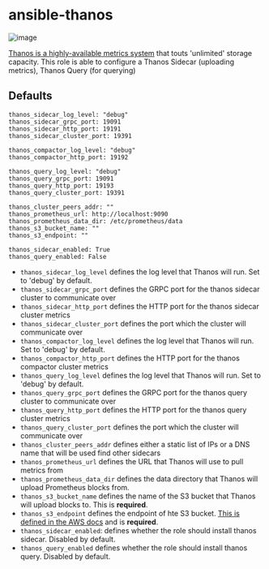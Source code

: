 # ansible-thanos

![image](https://user-images.githubusercontent.com/1196058/44577196-5cda4780-a788-11e8-956c-b045aa5f6ee5.png)

[Thanos is a highly-available metrics system](https://github.com/improbable-eng/thanos) that touts 'unlimited' storage capacity. This role is able to configure a Thanos Sidecar (uploading metrics), Thanos Query (for querying)

## Defaults
```
thanos_sidecar_log_level: "debug"
thanos_sidecar_grpc_port: 19091
thanos_sidecar_http_port: 19191
thanos_sidecar_cluster_port: 19391

thanos_compactor_log_level: "debug"
thanos_compactor_http_port: 19192

thanos_query_log_level: "debug"
thanos_query_grpc_port: 19091
thanos_query_http_port: 19193
thanos_query_cluster_port: 19391

thanos_cluster_peers_addr: ""
thanos_prometheus_url: http://localhost:9090
thanos_prometheus_data_dir: /etc/prometheus/data
thanos_s3_bucket_name: ""
thanos_s3_endpoint: ""

thanos_sidecar_enabled: True
thanos_query_enabled: False
```

- `thanos_sidecar_log_level` defines the log level that Thanos will run. Set to 'debug' by default.
- `thanos_sidecar_grpc_port` defines the GRPC port for the thanos sidecar cluster to communicate over
- `thanos_sidecar_http_port` defines the HTTP port for the thanos sidecar cluster metrics
- `thanos_sidecar_cluster_port` defines the port which the cluster will communicate over
- `thanos_compactor_log_level` defines the log level that Thanos will run. Set to 'debug' by default.
- `thanos_compactor_http_port` defines the HTTP port for the thanos compactor cluster metrics
- `thanos_query_log_level` defines the log level that Thanos will run. Set to 'debug' by default.
- `thanos_query_grpc_port` defines the GRPC port for the thanos query cluster to communicate over
- `thanos_query_http_port` defines the HTTP port for the thanos query cluster metrics
- `thanos_query_cluster_port` defines the port which the cluster will communicate over
- `thanos_cluster_peers_addr` defines either a static list of IPs or a DNS name that will be used find other sidecars
- `thanos_prometheus_url` defines the URL that Thanos will use to pull metrics from
- `thanos_prometheus_data_dir` defines the data directory that Thanos will upload Prometheus blocks from.
- `thanos_s3_bucket_name` defines the name of the S3 bucket that Thanos will upload blocks to. This is **required**.
- `thanos_s3_endpoint` defines the endpoint of hte S3 bucket. [This is defined in the AWS docs](https://docs.aws.amazon.com/general/latest/gr/rande.html#s3_region) and is **required**.
- `thanos_sidecar_enabled`: defines whether the role should install thanos sidecar. Disabled by default.
- `thanos_query_enabled` defines whether the role should install thanos query. Disabled by default.


